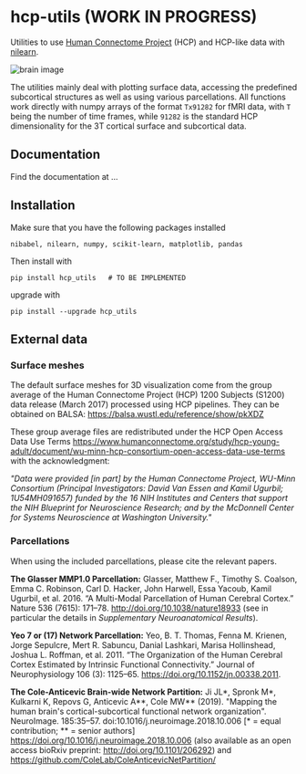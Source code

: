 # hcp-utils (WORK IN PROGRESS)

Utilities to use  [Human Connectome Project](https://www.humanconnectome.org/) (HCP) and HCP-like data with [nilearn](https://nilearn.github.io/). 


![brain image](https://github.com/rmldj/hcp-utils/raw/master/images/image.png)


The utilities mainly deal with plotting surface data, accessing the predefined subcortical structures as well as using various parcellations. All functions work directly with numpy arrays of the format `Tx91282` for fMRI data, with `T` being the number of time frames, while `91282` is the standard HCP dimensionality for the 3T cortical surface and subcortical data.

## Documentation

Find the documentation at ...

## Installation

Make sure that you have the following packages installed
```
nibabel, nilearn, numpy, scikit-learn, matplotlib, pandas
```
Then install with 
```
pip install hcp_utils   # TO BE IMPLEMENTED
```
upgrade with
```
pip install --upgrade hcp_utils
```


## External data

### Surface meshes

The default surface meshes for 3D visualization come from the group average of the Human Connectome Project (HCP) 1200 Subjects (S1200) data release (March 2017) processed using HCP pipelines. They can be obtained on BALSA: https://balsa.wustl.edu/reference/show/pkXDZ 


These group average files are redistributed under the HCP Open Access Data Use Terms https://www.humanconnectome.org/study/hcp-young-adult/document/wu-minn-hcp-consortium-open-access-data-use-terms with the acknowledgment: 

*"Data were provided [in part] by the Human Connectome Project, WU-Minn Consortium (Principal Investigators: David Van Essen and Kamil Ugurbil; 1U54MH091657) funded by the 16 NIH Institutes and Centers that support the NIH Blueprint for Neuroscience Research; and by the McDonnell Center for Systems Neuroscience at Washington University."*


### Parcellations

When using the included parcellations, please cite the relevant papers.

**The Glasser MMP1.0 Parcellation:** Glasser, Matthew F., Timothy S. Coalson, Emma C. Robinson, Carl D. Hacker, John Harwell, Essa Yacoub, Kamil Ugurbil, et al. 2016. “A Multi-Modal Parcellation of Human Cerebral Cortex.” Nature 536 (7615): 171–78.  http://doi.org/10.1038/nature18933 (see in particular the details in *Supplementary	Neuroanatomical	Results*).

**Yeo 7 or (17) Network Parcellation:** Yeo, B. T. Thomas, Fenna M. Krienen, Jorge Sepulcre, Mert R. Sabuncu, Danial Lashkari, Marisa Hollinshead, Joshua L. Roffman, et al. 2011. “The Organization of the Human Cerebral Cortex Estimated by Intrinsic Functional Connectivity.” Journal of Neurophysiology 106 (3): 1125–65. https://doi.org/10.1152/jn.00338.2011.

**The Cole-Anticevic Brain-wide Network Partition:** Ji JL*, Spronk M*, Kulkarni K, Repovs G, Anticevic A**, Cole MW** (2019). "Mapping the human brain's cortical-subcortical functional network organization". NeuroImage. 185:35–57. doi:10.1016/j.neuroimage.2018.10.006 [* = equal contribution; ** = senior authors] https://doi.org/10.1016/j.neuroimage.2018.10.006 (also available as an open access bioRxiv preprint: http://doi.org/10.1101/206292) and https://github.com/ColeLab/ColeAnticevicNetPartition/


